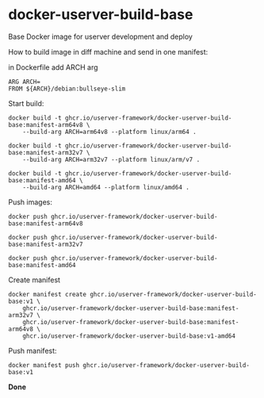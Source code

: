 # docker-userver-build-base
Base Docker image for userver development and deploy

How to build image in diff machine and send in one manifest:

in Dockerfile add ARCH arg

```
ARG ARCH=
FROM ${ARCH}/debian:bullseye-slim
```

Start build:
```
docker build -t ghcr.io/userver-framework/docker-userver-build-base:manifest-arm64v8 \
    --build-arg ARCH=arm64v8 --platform linux/arm64 .
    
docker build -t ghcr.io/userver-framework/docker-userver-build-base:manifest-arm32v7 \
    --build-arg ARCH=arm32v7 --platform linux/arm/v7 .
    
docker build -t ghcr.io/userver-framework/docker-userver-build-base:manifest-amd64 \
    --build-arg ARCH=amd64 --platform linux/amd64 .
```

Push images:

```
docker push ghcr.io/userver-framework/docker-userver-build-base:manifest-arm64v8

docker push ghcr.io/userver-framework/docker-userver-build-base:manifest-arm32v7

docker push ghcr.io/userver-framework/docker-userver-build-base:manifest-amd64
```

Create manifest
```
docker manifest create ghcr.io/userver-framework/docker-userver-build-base:v1 \
    ghcr.io/userver-framework/docker-userver-build-base:manifest-arm32v7 \
    ghcr.io/userver-framework/docker-userver-build-base:manifest-arm64v8 \
    ghcr.io/userver-framework/docker-userver-build-base:v1-amd64
```

Push manifest:

```
docker manifest push ghcr.io/userver-framework/docker-userver-build-base:v1
```

**Done**
